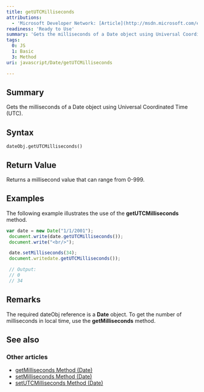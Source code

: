 ```yaml
---
title: getUTCMilliseconds
attributions:
  - 'Microsoft Developer Network: [Article](http://msdn.microsoft.com/en-us/library/ie/tkx22wzs(v=vs.94).aspx)'
readiness: 'Ready to Use'
summary: 'Gets the milliseconds of a Date object using Universal Coordinated Time (UTC).'
tags:
  0: JS
  1: Basic
  3: Method
uri: javascript/Date/getUTCMilliseconds

---
```

## Summary

Gets the milliseconds of a Date object using Universal Coordinated Time (UTC).

## Syntax

    dateObj.getUTCMilliseconds()

## Return Value

Returns a millisecond value that can range from 0-999.

## Examples

The following example illustrates the use of the **getUTCMilliseconds** method.

``` js
var date = new Date("1/1/2001");
 document.write(date.getUTCMilliseconds());
 document.write("<br/>");

 date.setMilliseconds(34);
 document.writedate.getUTCMilliseconds());

 // Output:
 // 0
 // 34
```

## Remarks

The required dateObj reference is a **Date** object. To get the number of milliseconds in local time, use the **getMilliseconds** method.

## See also

### Other articles

-   [getMilliseconds Method (Date)](/javascript/Date/getMilliseconds)
-   [setMilliseconds Method (Date)](/javascript/Date/setMilliseconds)
-   [setUTCMilliseconds Method (Date)](/javascript/Date/setUTCMilliseconds)

